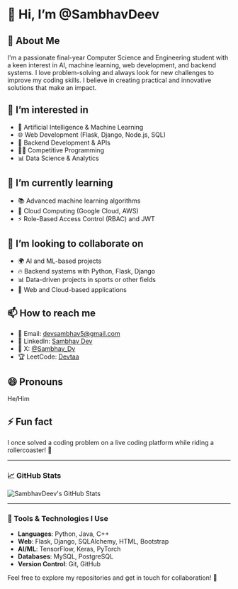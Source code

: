# 👋 Hi, I’m @SambhavDeev

## 🚀 About Me
I'm a passionate final-year Computer Science and Engineering student with a keen interest in AI, machine learning, web development, and backend systems. I love problem-solving and always look for new challenges to improve my coding skills. I believe in creating practical and innovative solutions that make an impact.

## 👀 I’m interested in
- 🤖 Artificial Intelligence & Machine Learning
- 🌐 Web Development (Flask, Django, Node.js, SQL)
- 🔐 Backend Development & APIs
- 🧑‍💻 Competitive Programming
- 📊 Data Science & Analytics


## 🌱 I’m currently learning
- 📚 Advanced machine learning algorithms
- 🚀 Cloud Computing (Google Cloud, AWS)
- ⚡ Role-Based Access Control (RBAC) and JWT

## 💞️ I’m looking to collaborate on
- 🌍 AI and ML-based projects
- 🔥 Backend systems with Python, Flask, Django 
- 📊 Data-driven projects in sports or other fields
- 🌱 Web and Cloud-based applications

## 📫 How to reach me
- 📧 Email: devsambhav5@gmail.com
- 💼 LinkedIn: [Sambhav Dev](https://www.linkedin.com/in/sambhav-dev-93a9a422a/)
- 🦋 X: [@Sambhav_Dv](https://x.com/sambhav_dv)
- 🏆 LeetCode: [Devtaa](https://leetcode.com/u/Devtaa/)

## 😄 Pronouns
He/Him

## ⚡ Fun fact
I once solved a coding problem on a live coding platform while riding a rollercoaster! 🎢

---

### 📈 GitHub Stats

![SambhavDeev's GitHub Stats](https://github-readme-stats.vercel.app/api?username=SambhavDeev&show_icons=true&hide_title=true&count_private=true&hide=prs&theme=radical)

---

### 🔧 Tools & Technologies I Use
- **Languages**: Python, Java, C++
- **Web**: Flask, Django, SQLAlchemy, HTML, Bootstrap
- **AI/ML**: TensorFlow, Keras, PyTorch
- **Databases**: MySQL, PostgreSQL
- **Version Control**: Git, GitHub

Feel free to explore my repositories and get in touch for collaboration! 🚀


<!---
SambhavDeev/SambhavDeev is a ✨ special ✨ repository because its `README.md` (this file) appears on your GitHub profile.
You can click the Preview link to take a look at your changes.
--->
